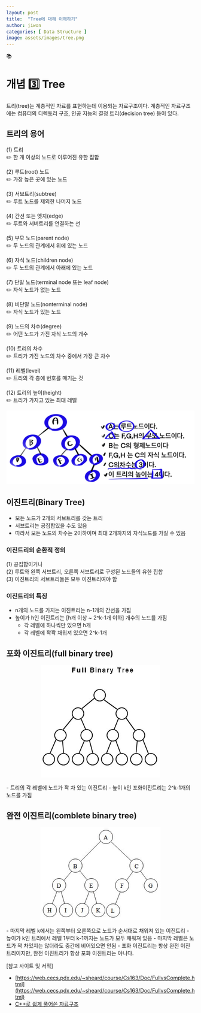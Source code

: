 ```yaml
---
layout: post
title:  "Tree에 대해 이해하기"
author: jiwon
categories: [ Data Structure ]
image: assets/images/tree.png
---
```

📚  
# 개념 3️⃣ Tree
트리(tree)는 계층적인 자료를 표현하는데 이용되는 자료구조이다. 계층적인 자료구조에는 컴퓨터의 디렉토리 구조, 인공 지능의 결정 트리(decision tree) 등이 있다. 

## 트리의 용어  

(1) 트리   
✏️ 한 개 이상의 노드로 이루어진 유한 집합  

(2) 루트(root) 노트  
✏️ 가장 높은 곳에 있는 노드  

(3) 서브트리(subtree)  
✏️ 루트 노드를 제외한 나머지 노드  

(4) 간선 또는 엣지(edge)  
✏️ 루트와 서버트리를 연결하는 선  

(5) 부모 노드(parent node)  
✏️ 두 노드의 관계에서 위에 있는 노드  

(6) 자식 노드(children node)  
✏️ 두 노드의 관계에서 아래에 있는 노드  

(7) 단말 노드(terminal node 또는 leaf node)  
✏️ 자식 노드가 없는 노드  

(8) 비단말 노드(nonterminal node)  
✏️ 자식 노드가 있는 노드  

(9) 노드의 차수(degree)  
✏️ 어떤 노드가 가진 자식 노드의 개수 

(10) 트리의 차수  
✏️ 트리가 가진 노드의 차수 중에서 가장 큰 차수 

(11) 레벨(level)  
✏️ 트리의 각 층에 번호를 매기는 것  

(12) 트리의 높이(height)  
✏️ 트리가 가지고 있는 최대 레벨  

<p align="center"><img src="/assets/images/tr_2.png"></p>
 
## 이진트리(Binary Tree)
- 모든 노드가 2개의 서브트리를 갖는 트리
- 서브트리는 공집합있을 수도 있음
- 따라서 모든 노드의 차수는 2이하이며 최대 2개까지의 자식노드를 가질 수 있음

### 이진트리의 순환적 정의
(1) 공집합이거나  
(2) 루트와 왼쪽 서브트리, 오른쪽 서브트리로 구성된 노드들의 유한 집합  
(3) 이진트리의 서브트리들은 모두 이진트리여야 함  

### 이진트리의 특징
- n개의 노드를 가지는 이진트리는 n-1개의 간선을 가짐
- 높이가 h인 이진트리는 [h개 이상 ~ 2^k-1개 이하] 개수의 노드를 가짐
    - 각 레벨에 하나씩만 있으면 h개
    - 각 레벨에 꽉꽉 채워져 있으면 2^k-1개 

## 포화 이진트리(full binary tree)
<p align="center"><img src="/assets/images/full_binary.jpeg"></p>
- 트리의 각 레벨에 노드가 꽉 차 있는 이진트리
- 높이 k인 포화이진트리는 2^k-1개의 노드를 가짐 

## 완전 이진트리(comblete binary tree)
<p align="center"><img src="/assets/images/complete_binary.jpeg"></p>
- 마지막 레벨 k에서는 왼쪽부터 오른쪽으로 노드가 순서대로 채워져 있는 이진트리 
- 높이가 k인 트리에서 레벨 1부터 k-1까지는 노드가 모두 채워져 있음
- 마지막 레벨은 노드가 꽉 차있지는 않더라도 중간에 비어있으면 안됨 
- 포화 이진트리는 항상 완전 이진트리이지만, 완전 이진트리가 항상 포화 이진트리는 아니다.


[참고 사이트 및 서적]  
- [https://web.cecs.pdx.edu/~sheard/course/Cs163/Doc/FullvsComplete.html](https://web.cecs.pdx.edu/~sheard/course/Cs163/Doc/FullvsComplete.html)  
- [C++로 쉽게 풀어쓴 자료구조](https://book.naver.com/bookdb/book_detail.nhn?bid=10916250l)  

